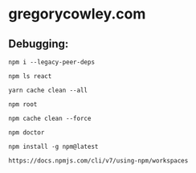 # gregorycowley.com


## Debugging:

`npm i --legacy-peer-deps`

`npm ls react`

`yarn cache clean --all`

`npm root`

`npm cache clean --force`

`npm doctor`

`npm install -g npm@latest`

`https://docs.npmjs.com/cli/v7/using-npm/workspaces`
